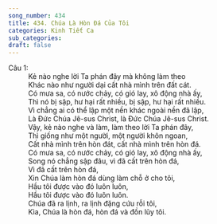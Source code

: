 ```yaml
---
song_number: 434
title: 434. Chúa Là Hòn Đá Của Tôi
categories: Kinh Tiết Ca
sub_categories: 
draft: false
---
```

<dl><dt>Câu 1:</dt><dd data-verse="1">Kẻ nào nghe lời Ta phán đây mà không làm theo <br/>Khác nào như người dại cất nhà mình trên đất cát. <br/>Có mưa sa, có nước chảy, có gió lay, xô động nhà ấy, <br/>Thì nó bị sập, hư hại rất nhiều, bị sập, hư hại rất nhiều. <br/>Vì chẳng ai có thể lập một nền khác ngoài nền đã lập, <br/>Là Đức Chúa Jê-sus Christ, là Đức Chúa Jê-sus Christ. <br/>Vậy, kẻ nào nghe và làm, làm theo lời Ta phán đây, <br/>Thì giống như một người, một người khôn ngoan, <br/>Cất nhà mình trên hòn đát, cất nhà mình trên hòn đá. <br/>Có mưa sa, có nước chảy, có gió lay, xô động nhà ấy, <br/>Song nó chẳng sập đâu, vì đã cất trên hòn đá, <br/>Vì đã cất trên hòn đá, <br/>Xin Chúa làm hòn đá dùng làm chỗ ở cho tôi, <br/>Hầu tôi được vào đó luôn luôn, <br/>Hầu tôi được vào đó luôn luôn. <br/>Chúa đã ra lịnh, ra lịnh đặng cứu rỗi tôi, <br/>Kìa, Chúa là hòn đá, hòn đá và đồn lũy tôi. </dd></dl>